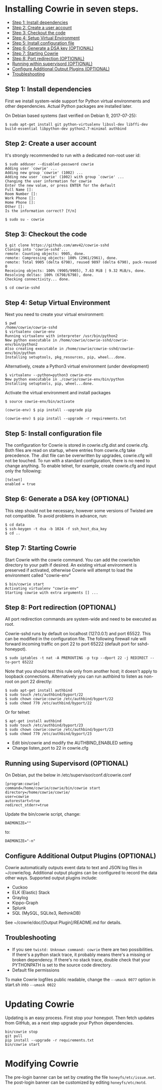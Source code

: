 
# Installing Cowrie in seven steps.

* [Step 1: Install dependencies](#step-1-install-dependencies)
* [Step 2: Create a user account](#step-2-create-a-user-account)
* [Step 3: Checkout the code](#step-3-checkout-the-code)
* [Step 4: Setup Virtual Environment](#step-4-setup-virtual-environment)
* [Step 5: Install configuration file](#step-5-install-configuration-file)
* [Step 6: Generate a DSA key (OPTIONAL)](#step-6-generate-a-dsa-key)
* [Step 7: Starting Cowrie](#step-7-turning-on-cowrie)
* [Step 8: Port redirection (OPTIONAL)](#step-8-port-redirection-optional)
* [Running within supervisord (OPTIONAL)](#running-using-supervisord)
* [Configure Additional Output Plugins (OPTIONAL)](#configure-additional-output-plugins-optional)
* [Troubleshooting](#troubleshooting)

## Step 1: Install dependencies

First we install system-wide support for Python virtual environments and other dependencies.
Actual Python packages are installed later.

On Debian based systems (last verified on Debian 9, 2017-07-25):
```
$ sudo apt-get install git python-virtualenv libssl-dev libffi-dev build-essential libpython-dev python2.7-minimal authbind
```

## Step 2: Create a user account

It's strongly recommended to run with a dedicated non-root user id:

```
$ sudo adduser --disabled-password cowrie
Adding user `cowrie' ...
Adding new group `cowrie' (1002) ...
Adding new user `cowrie' (1002) with group `cowrie' ...
Changing the user information for cowrie
Enter the new value, or press ENTER for the default
Full Name []:
Room Number []:
Work Phone []:
Home Phone []:
Other []:
Is the information correct? [Y/n]

$ sudo su - cowrie
```

## Step 3: Checkout the code

```
$ git clone https://github.com/amv42/cowrie-sshd
Cloning into 'cowrie-sshd'...
remote: Counting objects: 9905, done.
remote: Compressing objects: 100% (2961/2961), done.
remote: Total 9905 (delta 6798), reused 9897 (delta 6790), pack-reused 0
Receiving objects: 100% (9905/9905), 7.63 MiB | 9.32 MiB/s, done.
Resolving deltas: 100% (6798/6798), done.
Checking connectivity... done.

$ cd cowrie-sshd
```

## Step 4: Setup Virtual Environment

Next you need to create your virtual environment:

```
$ pwd
/home/cowrie/cowrie-sshd
$ virtualenv cowrie-env
Running virtualenv with interpreter /usr/bin/python2
New python executable in /home/cowrie/cowrie-sshd/cowrie-env/bin/python2
Also creating executable in /home/cowrie/cowrie-sshd/cowrie-env/bin/python
Installing setuptools, pkg_resources, pip, wheel...done.
```

Alternatively, create a Python3 virtual environment (under development)
```
$ virtualenv --python=python3 cowrie-env
New python executable in ./cowrie/cowrie-env/bin/python
Installing setuptools, pip, wheel...done.
```

Activate the virtual environment and install packages

```
$ source cowrie-env/bin/activate

(cowrie-env) $ pip install --upgrade pip

(cowrie-env) $ pip install --upgrade -r requirements.txt
```

## Step 5: Install configuration file

The configuration for Cowrie is stored in cowrie.cfg.dist and
cowrie.cfg. Both files are read on startup, where entries from
cowrie.cfg take precedence. The .dist file can be overwritten by
upgrades, cowrie.cfg will not be touched. To run with a standard
configuration, there is no need to change anything. To enable telnet,
for example, create cowrie.cfg and input only the following:

```
[telnet]
enabled = true
```

## Step 6: Generate a DSA key (OPTIONAL)

This step should not be necessary, however some versions of Twisted
are not compatible. To avoid problems in advance, run:

```
$ cd data
$ ssh-keygen -t dsa -b 1024 -f ssh_host_dsa_key
$ cd ..
```

## Step 7: Starting Cowrie

Start Cowrie with the cowrie command. You can add the cowrie/bin
directory to your path if desired. An existing virtual environment
is preserved if activated, otherwise Cowrie will attempt to load
the environment called "cowrie-env"

```
$ bin/cowrie start
Activating virtualenv "cowrie-env"
Starting cowrie with extra arguments [] ...
```

## Step 8: Port redirection (OPTIONAL)

All port redirection commands are system-wide and need to be executed as root.

Cowrie-sshd runs by default on localhost (127.0.0.1) and port 65522. This can be modified in the configuration file.
The following firewall rule will forward incoming traffic on port 22 to port 65222 (default port for sshd-honeypot).

```
$ sudo iptables -t nat -A PREROUTING -p tcp --dport 22 -j REDIRECT --to-port 65222
```

Note that you should test this rule only from another host; it
doesn't apply to loopback connections. Alternatively you can run
authbind to listen as non-root on port 22 directly:

```
$ sudo apt-get install authbind
$ sudo touch /etc/authbind/byport/22
$ sudo chown cowrie:cowrie /etc/authbind/byport/22
$ sudo chmod 770 /etc/authbind/byport/22
```

Or for telnet:

```
$ apt-get install authbind
$ sudo touch /etc/authbind/byport/23
$ sudo chown cowrie:cowrie /etc/authbind/byport/23
$ sudo chmod 770 /etc/authbind/byport/23
```

* Edit bin/cowrie and modify the AUTHBIND_ENABLED setting
* Change listen_port to 22 in cowrie.cfg

## Running using Supervisord (OPTIONAL)

On Debian, put the below in /etc/supervisor/conf.d/cowrie.conf
```
[program:cowrie]
command=/home/cowrie/cowrie/bin/cowrie start
directory=/home/cowrie/cowrie/
user=cowrie
autorestart=true
redirect_stderr=true
```
Update the bin/cowrie script, change:
 ```
 DAEMONIZE=""
 ```
 to:
 ```
 DAEMONIZE="-n"
 ```

## Configure Additional Output Plugins (OPTIONAL)

Cowrie automatically outputs event data to text and JSON log files
in ~/cowrie/log.  Additional output plugins can be configured to
record the data other ways.  Supported output plugins include:

* Cuckoo
* ELK (Elastic) Stack
* Graylog
* Kippo-Graph
* Splunk
* SQL (MySQL, SQLite3, RethinkDB)

See ~/cowrie/doc/[Output Plugin]/README.md for details.


## Troubleshooting

* If you see `twistd: Unknown command: cowrie` there are two
possibilities. If there's a python stack trace, it probably means
there's a missing or broken dependency. If there's no stack trace,
double check that your PYTHONPATH is set to the source code directory.
* Default file permissions

To make Cowrie logfiles public readable, change the ```--umask 0077``` option in start.sh into ```--umask 0022```

# Updating Cowrie

Updating is an easy process. First stop your honeypot. Then fetch updates from GitHub, as a next step upgrade your Python dependencies.

```
bin/cowrie stop
git pull
pip install --upgrade -r requirements.txt
bin/cowrie start
```

# Modifying Cowrie

The pre-login banner can be set by creating the file `honeyfs/etc/issue.net`.
The post-login banner can be customized by editing `honeyfs/etc/motd`.
